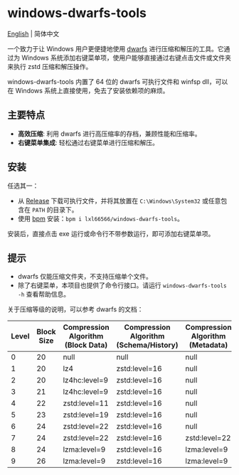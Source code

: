# windows-dwarfs-tools

[English](README.md) | 简体中文

一个致力于让 Windows 用户更便捷地使用 [dwarfs](https://github.com/mhx/dwarfs) 进行压缩和解压的工具。它通过为 Windows 系统添加右键菜单项，使用户能够直接通过右键点击文件或文件夹来执行 zstd 压缩和解压操作。

windows-dwarfs-tools 内置了 64 位的 dwarfs 可执行文件和 winfsp dll，可以在 Windows 系统上直接使用，免去了安装依赖项的麻烦。

## 主要特点

- **高效压缩**: 利用 dwarfs 进行高压缩率的存档，兼顾性能和压缩率。
- **右键菜单集成**: 轻松通过右键菜单进行压缩和解压。

## 安装

任选其一：

- 从 [Release](https://github.com/lxl66566/windows-dwarfs-tools/releases) 下载可执行文件，并将其放置在 `C:\Windows\System32` 或任意包含在 `PATH` 的目录下。
- 使用 [bpm](https://github.com/lxl66566/bpm) 安装：`bpm i lxl66566/windows-dwarfs-tools`。

安装后，直接点击 exe 运行或命令行不带参数运行，即可添加右键菜单项。

## 提示

- dwarfs 仅能压缩文件夹，不支持压缩单个文件。
- 除了右键菜单，本项目也提供了命令行接口。请运行 `windows-dwarfs-tools -h` 查看帮助信息。

关于压缩等级的说明，可以参考 dwarfs 的文档：

| Level | Block Size | Compression Algorithm (Block Data) | Compression Algorithm (Schema/History) | Compression Algorithm (Metadata) | Window Size/Step | Inode Order |
| ----- | ---------- | ---------------------------------- | -------------------------------------- | -------------------------------- | ---------------- | ----------- |
| 0     | 20         | null                               | null                                   | null                             | 0 / 0            | none        |
| 1     | 20         | lz4                                | zstd:level=16                          | null                             | 0 / 0            | path        |
| 2     | 20         | lz4hc:level=9                      | zstd:level=16                          | null                             | 0 / 0            | path        |
| 3     | 21         | lz4hc:level=9                      | zstd:level=16                          | null                             | 12 / 1           | similarity  |
| 4     | 22         | zstd:level=11                      | zstd:level=16                          | null                             | 12 / 2           | similarity  |
| 5     | 23         | zstd:level=19                      | zstd:level=16                          | null                             | 12 / 2           | similarity  |
| 6     | 24         | zstd:level=22                      | zstd:level=16                          | null                             | 12 / 3           | nilsimsa    |
| 7     | 24         | zstd:level=22                      | zstd:level=16                          | zstd:level=22                    | 12 / 3           | nilsimsa    |
| 8     | 24         | lzma:level=9                       | zstd:level=16                          | lzma:level=9                     | 12 / 4           | nilsimsa    |
| 9     | 26         | lzma:level=9                       | zstd:level=16                          | lzma:level=9                     | 12 / 4           | nilsimsa    |

